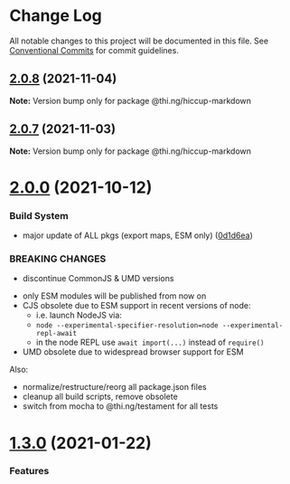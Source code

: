 # Change Log

All notable changes to this project will be documented in this file.
See [Conventional Commits](https://conventionalcommits.org) for commit guidelines.

## [2.0.8](https://github.com/thi-ng/umbrella/compare/@thi.ng/hiccup-markdown@2.0.7...@thi.ng/hiccup-markdown@2.0.8) (2021-11-04)

**Note:** Version bump only for package @thi.ng/hiccup-markdown





## [2.0.7](https://github.com/thi-ng/umbrella/compare/@thi.ng/hiccup-markdown@2.0.6...@thi.ng/hiccup-markdown@2.0.7) (2021-11-03)

**Note:** Version bump only for package @thi.ng/hiccup-markdown





# [2.0.0](https://github.com/thi-ng/umbrella/compare/@thi.ng/hiccup-markdown@1.3.33...@thi.ng/hiccup-markdown@2.0.0) (2021-10-12)


### Build System

* major update of ALL pkgs (export maps, ESM only) ([0d1d6ea](https://github.com/thi-ng/umbrella/commit/0d1d6ea9fab2a645d6c5f2bf2591459b939c09b6))


### BREAKING CHANGES

* discontinue CommonJS & UMD versions

- only ESM modules will be published from now on
- CJS obsolete due to ESM support in recent versions of node:
  - i.e. launch NodeJS via:
  - `node --experimental-specifier-resolution=node --experimental-repl-await`
  - in the node REPL use `await import(...)` instead of `require()`
- UMD obsolete due to widespread browser support for ESM

Also:
- normalize/restructure/reorg all package.json files
- cleanup all build scripts, remove obsolete
- switch from mocha to @thi.ng/testament for all tests






#  [1.3.0](https://github.com/thi-ng/umbrella/compare/@thi.ng/hiccup-markdown@1.2.44...@thi.ng/hiccup-markdown@1.3.0) (2021-01-22)

###  Features
